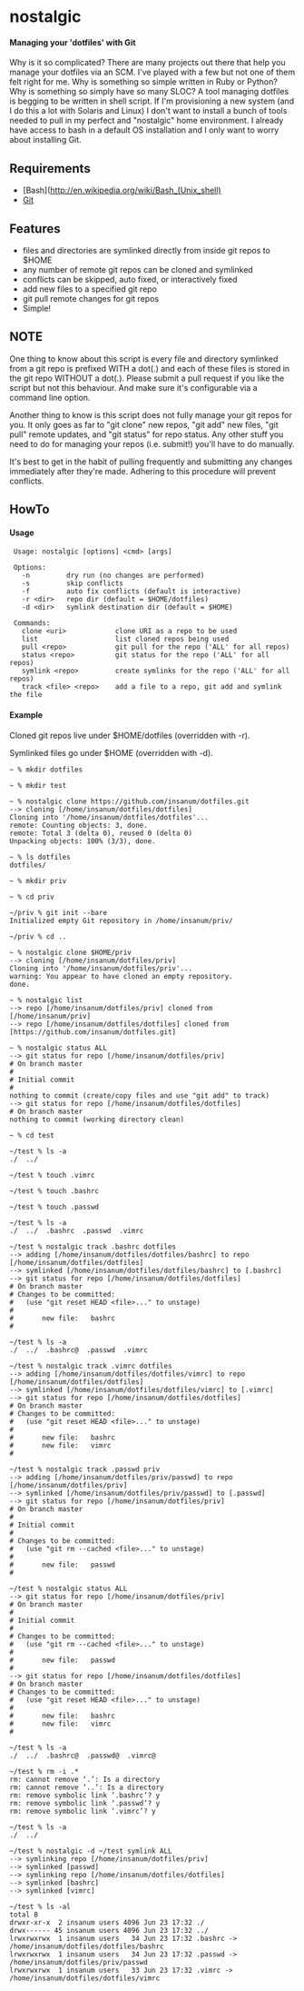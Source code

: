 nostalgic
=========

#### Managing your 'dotfiles' with Git

Why is it so complicated? There are many projects out there that help you
manage your dotfiles via an SCM. I've played with a few but not one of them
felt right for me. Why is something so simple written in Ruby or Python?
Why is something so simply have so many SLOC? A tool managing dotfiles is
begging to be written in shell script. If I'm provisioning a new system (and
I do this a lot with Solaris and Linux) I don't want to install a bunch of
tools needed to pull in my perfect and "nostalgic" home environment. I already
have access to bash in a default OS installation and I only want to worry about
installing Git.

Requirements
------------

 * [Bash](http://en.wikipedia.org/wiki/Bash_(Unix_shell)
 * [Git](http://git-scm.com/)

Features
--------

 * files and directories are symlinked directly from inside git repos to $HOME
 * any number of remote git repos can be cloned and symlinked
 * conflicts can be skipped, auto fixed, or interactively fixed
 * add new files to a specified git repo
 * git pull remote changes for git repos
 * Simple!

NOTE
----

One thing to know about this script is every file and directory symlinked from
a git repo is prefixed WITH a dot(.) and each of these files is stored in the
git repo WITHOUT a dot(.). Please submit a pull request if you like the script
but not this behaviour. And make sure it's configurable via a command line
option.

Another thing to know is this script does not fully manage your git repos for
you. It only goes as far to "git clone" new repos, "git add" new files, "git
pull" remote updates, and "git status" for repo status. Any other stuff you
need to do for managing your repos (i.e. submit!) you'll have to do manually.

It's best to get in the habit of pulling frequently and submitting any changes
immediately after they're made. Adhering to this procedure will prevent
conflicts.

HowTo
-----

#### Usage
```
 Usage: nostalgic [options] <cmd> [args]

 Options:
   -n         dry run (no changes are performed)
   -s         skip conflicts
   -f         auto fix conflicts (default is interactive)
   -r <dir>   repo dir (default = $HOME/dotfiles)
   -d <dir>   symlink destination dir (default = $HOME)

 Commands:
   clone <uri>            clone URI as a repo to be used
   list                   list cloned repos being used
   pull <repo>            git pull for the repo ('ALL' for all repos)
   status <repo>          git status for the repo ('ALL' for all repos)
   symlink <repo>         create symlinks for the repo ('ALL' for all repos)
   track <file> <repo>    add a file to a repo, git add and symlink the file
```

#### Example

Cloned git repos live under $HOME/dotfiles (overridden with -r).

Symlinked files go under $HOME (overridden with -d).

```
~ % mkdir dotfiles

~ % mkdir test

~ % nostalgic clone https://github.com/insanum/dotfiles.git
--> cloning [/home/insanum/dotfiles/dotfiles]
Cloning into '/home/insanum/dotfiles/dotfiles'...
remote: Counting objects: 3, done.
remote: Total 3 (delta 0), reused 0 (delta 0)
Unpacking objects: 100% (3/3), done.

~ % ls dotfiles
dotfiles/

~ % mkdir priv

~ % cd priv

~/priv % git init --bare
Initialized empty Git repository in /home/insanum/priv/

~/priv % cd ..

~ % nostalgic clone $HOME/priv
--> cloning [/home/insanum/dotfiles/priv]
Cloning into '/home/insanum/dotfiles/priv'...
warning: You appear to have cloned an empty repository.
done.

~ % nostalgic list
--> repo [/home/insanum/dotfiles/priv] cloned from [/home/insanum/priv]
--> repo [/home/insanum/dotfiles/dotfiles] cloned from [https://github.com/insanum/dotfiles.git]

~ % nostalgic status ALL
--> git status for repo [/home/insanum/dotfiles/priv]
# On branch master
#
# Initial commit
#
nothing to commit (create/copy files and use "git add" to track)
--> git status for repo [/home/insanum/dotfiles/dotfiles]
# On branch master
nothing to commit (working directory clean)

~ % cd test

~/test % ls -a
./  ../

~/test % touch .vimrc

~/test % touch .bashrc

~/test % touch .passwd

~/test % ls -a
./  ../  .bashrc  .passwd  .vimrc

~/test % nostalgic track .bashrc dotfiles
--> adding [/home/insanum/dotfiles/dotfiles/bashrc] to repo [/home/insanum/dotfiles/dotfiles]
--> symlinked [/home/insanum/dotfiles/dotfiles/bashrc] to [.bashrc]
--> git status for repo [/home/insanum/dotfiles/dotfiles]
# On branch master
# Changes to be committed:
#   (use "git reset HEAD <file>..." to unstage)
#
#       new file:   bashrc
#

~/test % ls -a
./  ../  .bashrc@  .passwd  .vimrc

~/test % nostalgic track .vimrc dotfiles
--> adding [/home/insanum/dotfiles/dotfiles/vimrc] to repo [/home/insanum/dotfiles/dotfiles]
--> symlinked [/home/insanum/dotfiles/dotfiles/vimrc] to [.vimrc]
--> git status for repo [/home/insanum/dotfiles/dotfiles]
# On branch master
# Changes to be committed:
#   (use "git reset HEAD <file>..." to unstage)
#
#       new file:   bashrc
#       new file:   vimrc
#

~/test % nostalgic track .passwd priv
--> adding [/home/insanum/dotfiles/priv/passwd] to repo [/home/insanum/dotfiles/priv]
--> symlinked [/home/insanum/dotfiles/priv/passwd] to [.passwd]
--> git status for repo [/home/insanum/dotfiles/priv]
# On branch master
#
# Initial commit
#
# Changes to be committed:
#   (use "git rm --cached <file>..." to unstage)
#
#       new file:   passwd
#

~/test % nostalgic status ALL
--> git status for repo [/home/insanum/dotfiles/priv]
# On branch master
#
# Initial commit
#
# Changes to be committed:
#   (use "git rm --cached <file>..." to unstage)
#
#       new file:   passwd
#
--> git status for repo [/home/insanum/dotfiles/dotfiles]
# On branch master
# Changes to be committed:
#   (use "git reset HEAD <file>..." to unstage)
#
#       new file:   bashrc
#       new file:   vimrc
#

~/test % ls -a
./  ../  .bashrc@  .passwd@  .vimrc@

~/test % rm -i .*
rm: cannot remove ‘.’: Is a directory
rm: cannot remove ‘..’: Is a directory
rm: remove symbolic link ‘.bashrc’? y
rm: remove symbolic link ‘.passwd’? y
rm: remove symbolic link ‘.vimrc’? y

~/test % ls -a
./  ../

~/test % nostalgic -d ~/test symlink ALL
--> symlinking repo [/home/insanum/dotfiles/priv]
--> symlinked [passwd]
--> symlinking repo [/home/insanum/dotfiles/dotfiles]
--> symlinked [bashrc]
--> symlinked [vimrc]

~/test % ls -al
total 8
drwxr-xr-x  2 insanum users 4096 Jun 23 17:32 ./
drwx------ 45 insanum users 4096 Jun 23 17:32 ../
lrwxrwxrwx  1 insanum users   34 Jun 23 17:32 .bashrc -> /home/insanum/dotfiles/dotfiles/bashrc
lrwxrwxrwx  1 insanum users   34 Jun 23 17:32 .passwd -> /home/insanum/dotfiles/priv/passwd
lrwxrwxrwx  1 insanum users   33 Jun 23 17:32 .vimrc -> /home/insanum/dotfiles/dotfiles/vimrc
```

